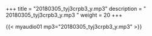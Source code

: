 +++
title = "20180305_tyj3crpb3_y.mp3"
description = " 20180305_tyj3crpb3_y.mp3 "
weight = 20
+++

{{< myaudio01 mp3="20180305_tyj3crpb3_y.mp3" >}}

